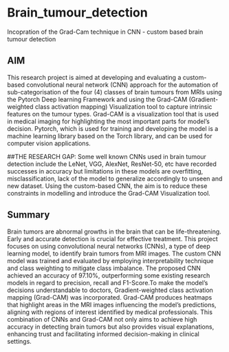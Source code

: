 # Brain_tumour_detection
Incopration of the Grad-Cam technique in CNN - custom based brain tumour detection

## AIM
This research project is aimed at developing and evaluating a custom-based convolutional neural network (CNN) approach for the automation of sub-categorisation of the four (4) classes of brain tumours from MRIs using the Pytorch Deep learning Framework and using the Grad-CAM (Gradient-weighted class activation mapping) Visualization tool to capture intrinsic features on the tumour types. Grad-CAM is a visualization tool that is used in medical imaging for highlighting the most important parts for model’s decision. Pytorch, which is used for training and developing the model is a machine learning library based on the Torch library, and can be used for computer vision applications. 

##THE RESEARCH GAP:
Some well known CNNs used in brain tumour detection include the LeNet, VGG, AlexNet, ResNet-50, etc have recorded successes in accuracy but limitations in these models are overfitting, misclassification, lack of the model to generalize accordingly to unseen and new dataset. Using the custom-based CNN, the aim is to reduce these constraints in modelling and introduce the Grad-CAM Visualization tool. 
## Summary
Brain tumors are abnormal growths in the brain that can be life-threatening. Early and accurate detection is crucial for effective treatment. This project focuses on using convolutional neural networks (CNNs), a type of deep learning model, to identify brain tumors from MRI images. The custom CNN model was trained and evaluated by employing interpretability technique and class weighting to mitigate class imbalance. The proposed CNN achieved an accuracy of 97.10%, outperforming some existing research models in regard to precision, recall and F1-Score.To make the model’s decisions understandable to doctors, Gradient-weighted class activation mapping (Grad-CAM) was incorporated. Grad-CAM produces heatmaps that highlight areas in the MRI images influencing the model’s predictions, aligning with regions of interest identified by medical professionals. This combination of CNNs and Grad-CAM not only aims to achieve high accuracy in detecting brain tumors but also provides visual explanations, enhancing trust and facilitating informed decision-making in clinical settings.

